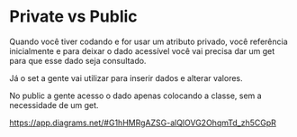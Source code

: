 # Private vs Public

Quando você tiver codando e for usar um atributo privado, você referência inicialmente e para deixar o dado acessível você vai precisa dar um get para que esse dado seja consultado.

Já o set a gente vai utilizar para inserir dados e alterar valores.

No public a gente acesso o dado apenas colocando a classe, sem a necessidade de um get.


https://app.diagrams.net/#G1hHMRgAZSG-alQlOVG2OhqmTd_zh5CGpR


